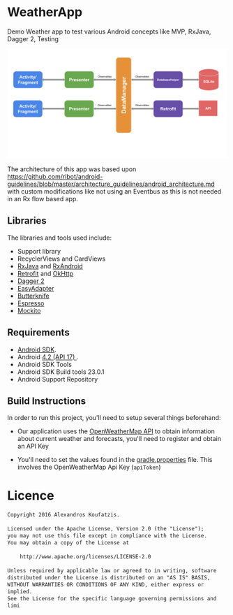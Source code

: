 # WeatherApp

Demo Weather app to test various Android concepts like MVP, RxJava, Dagger 2, Testing

<p align="center">
    <img src="images/screens.png" alt="Screenshots"/>
</p>

The architecture of this app was based upon https://github.com/ribot/android-guidelines/blob/master/architecture_guidelines/android_architecture.md with custom modifications like not using an Eventbus as this is not needed in an Rx flow based app.

## Libraries

The libraries and tools used include:

- Support library
- RecyclerViews and CardViews
- [RxJava](https://github.com/ReactiveX/RxJava) and [RxAndroid](https://github.com/ReactiveX/RxAndroid)
- [Retrofit](http://square.github.io/retrofit/) and [OkHttp](https://github.com/square/okhttp)
- [Dagger 2](http://google.github.io/dagger/)
- [EasyAdapter](https://github.com/ribot/easy-adapter)
- [Butterknife](https://github.com/JakeWharton/butterknife)
- [Espresso](https://google.github.io/android-testing-support-library/)
- [Mockito](http://mockito.org/)

## Requirements

- [Android SDK](http://developer.android.com/sdk/index.html).
- Android [4.2 (API 17) ](http://developer.android.com/tools/revisions/platforms.html#6.0).
- Android SDK Tools
- Android SDK Build tools 23.0.1
- Android Support Repository

## Build Instructions

In order to run this project, you'll need to setup several things beforehand:

- Our application uses the [OpenWeatherMap API](http://openweathermap.org) to obtain information about current weather and forecasts,
you'll need to register and obtain an API Key

- You'll need to set the values found in the [gradle.properties](gradle.properties) file.
This involves the OpenWeatherMap Api Key (`apiToken`)

# Licence

```
Copyright 2016 Alexandros Koufatzis.

Licensed under the Apache License, Version 2.0 (the "License");
you may not use this file except in compliance with the License.
You may obtain a copy of the License at

    http://www.apache.org/licenses/LICENSE-2.0

Unless required by applicable law or agreed to in writing, software
distributed under the License is distributed on an "AS IS" BASIS,
WITHOUT WARRANTIES OR CONDITIONS OF ANY KIND, either express or implied.
See the License for the specific language governing permissions and
limi
